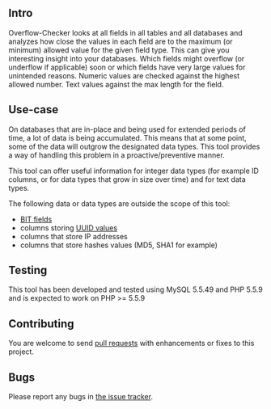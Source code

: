 Intro
-----

Overflow-Checker looks at all fields in all tables and all databases
and analyzes how close the values in each field are to the maximum
(or minimum) allowed value for the given field type. This can give you
interesting insight into your databases. Which fields might overflow
(or underflow if applicable) soon or which fields have very large values
for unintended reasons. Numeric values are checked against the highest
allowed number. Text values against the max length for the field.

Use-case
----------------

On databases that are in-place and being used for extended
periods of time, a lot of data is being accumulated.
This means that at some point, some of the data will outgrow
the designated data types. This tool provides a way of handling
this problem in a proactive/preventive manner.

This tool can offer useful information for integer data types (for
example ID columns, or for data types that grow in size over time)
and for text data types.

The following data or data types are outside the scope of this tool:
- [BIT fields](https://dev.mysql.com/doc/refman/5.7/en/bit-field-literals.html)
- columns storing [UUID values](http://dev.mysql.com/doc/refman/5.7/en/miscellaneous-functions.html#function_uuid)
- columns that store IP addresses
- columns that store hashes values (MD5, SHA1 for example)

Testing
-------

This tool has been developed and tested using MySQL 5.5.49 and PHP 5.5.9
and is expected to work on PHP >= 5.5.9

Contributing
------------

You are welcome to send [pull requests](https://github.com/wsdookadr/overflow-checker/pulls)
with enhancements or fixes to this project.

Bugs
----

Please report any bugs in [the issue tracker](https://github.com/wsdookadr/overflow-checker/issues/new).
